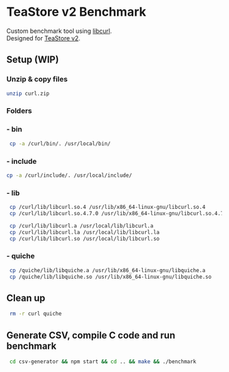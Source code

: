 # TeaStore v2 Benchmark
Custom benchmark tool using [libcurl](https://curl.se/libcurl).  
Designed for [TeaStore v2](https://github.com/DevPhilB/TeaStore).

## Setup (WIP)
### Unzip & copy files
```sh
unzip curl.zip
```

### Folders
### - bin
```sh
 cp -a /curl/bin/. /usr/local/bin/
```

### - include
```sh
cp -a /curl/include/. /usr/local/include/
```

### - lib
```sh
 cp /curl/lib/libcurl.so.4 /usr/lib/x86_64-linux-gnu/libcurl.so.4
 cp /curl/lib/libcurl.so.4.7.0 /usr/lib/x86_64-linux-gnu/libcurl.so.4.7.0

 cp /curl/lib/libcurl.a /usr/local/lib/libcurl.a
 cp /curl/lib/libcurl.la /usr/local/lib/libcurl.la
 cp /curl/lib/libcurl.so /usr/local/lib/libcurl.so
```

### - quiche
```sh
 cp /quiche/lib/libquiche.a /usr/lib/x86_64-linux-gnu/libquiche.a
 cp /quiche/lib/libquiche.so /usr/lib/x86_64-linux-gnu/libquiche.so
```

## Clean up
```sh
 rm -r curl quiche
```

## Generate CSV, compile C code and run benchmark
```sh
 cd csv-generator && npm start && cd .. && make && ./benchmark
```
